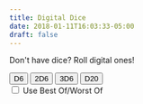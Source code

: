 ```yaml
---
title: Digital Dice
date: 2018-01-11T16:03:33-05:00
draft: false
---
```


Don't have dice? Roll digital ones!

<div class="callout padding-top-large padding-bottom-large text-center">
	<div class="margin-bottom-small">
		<button class="btn" data-roll="d6">D6</button>
		<button class="btn" data-roll="d6" data-multi="2">2D6</button>
		<button class="btn" data-roll="d6" data-multi="3">3D6</button>
		<button class="btn" data-roll="d20">D20</button>
	</div>
	<div class="margin-bottom">
		<label for="best-worst">
			<input type="checkbox" id="best-worst">
			Use Best Of/Worst Of
		</label>
	</div>
	<div class="text-large"><strong id="result" aria-live="polite"></strong></div>
</div>

<script>
		//
		// Variables
		//

		// Elements in the UI
		var result = document.querySelector('#result');
		var bestWorst = document.querySelector('#best-worst');

		// Dice arrays
		var dice = {
			d6: [1, 2, 3, 4, 5, 6],
			d20: [1, 2, 3, 4, 5, 6, 7, 8, 9, 10, 11, 12, 13, 14, 15, 16, 17, 18, 19, 20]
		};

		// Placeholder for die rolls
		var rolls, multiRolls;


		//
		// Methods
		//

		/**
		 * Randomly shuffle an array
		 * https://stackoverflow.com/a/2450976/1293256
		 * @param  {Array} array The array to shuffle
		 * @return {String}      The first item in the shuffled array
		 */
		var shuffle = function (array) {

			var currentIndex = array.length;
			var temporaryValue, randomIndex;

			// While there remain elements to shuffle...
			while (0 !== currentIndex) {
				// Pick a remaining element...
				randomIndex = Math.floor(Math.random() * currentIndex);
				currentIndex -= 1;

				// And swap it with the current element.
				temporaryValue = array[currentIndex];
				array[currentIndex] = array[randomIndex];
				array[randomIndex] = temporaryValue;
			}

			return array;

		};

		/**
		 * Shuffle the dice on page load
		 */
		var startingShuffle = function () {
			for (var key in dice) {
				if (dice.hasOwnProperty(key)) {
					shuffle(dice[key]);
				}
			}
		};

		/**
		 * Roll the dice
		 * @param {String}  d     The die size to use
		 * @param {Integer} count How many rolls to do
		 */
		var roll = function (d, count) {
			var total = [];
			for (var i = 0; i < count; i++) {
				shuffle(dice[d]);
				total.push(dice[d][0]);
			}
			rolls.push(total.reduce(function (t, d) {
				return t + d;
			}, 0));
		};

		/**
		 * Handle click events
		 * @param  {Event} event The event object
		 */
		var clickHandler = function (event) {

			// Only run on [data-roll] elements
			var d = event.target.getAttribute('data-roll');
			var multi = event.target.getAttribute('data-multi');
			multi = multi ? parseInt(multi, 10) : 1;
			if (!d) return;

			// Clear the rolls array
			rolls = [];

			// Roll the dice
			roll(d, multi);

			// If best of/worst of, roll again
			if (bestWorst.checked) {
				roll(d, multi);
			}

			// Render the result in the UI
			result.textContent = rolls.join(' - ');

		};


		//
		// Event Listeners
		//

		// Shuffle the dice numbers on load
		startingShuffle();

		// Listen for clicks in the DOM
		document.addEventListener('click', clickHandler);
	</script>
</script>